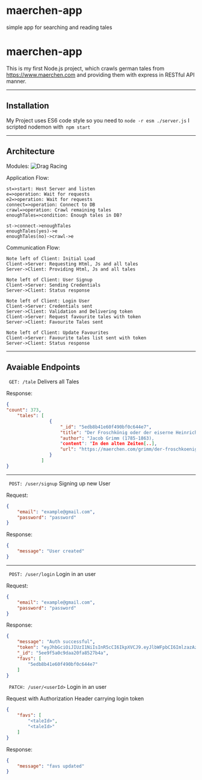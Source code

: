 # maerchen-app
simple app for searching and reading tales

maerchen-app
===================


This is my first Node.js project, which crawls german tales from https://www.maerchen.com and providing them with express in RESTful API manner.

----------
Installation
-------------
My Project uses ES6 code style so you need to ``` node -r esm ./server.js ```
I scripted nodemon with``` npm start```
 
----------


Architecture
-------------
Modules:
![Drag Racing](C:\Users\Izzy\Desktop\Studium\Webprog\märchen-app-arch.png)

Application Flow:

```flow
st=>start: Host Server and listen
e=>operation: Wait for requests
e2=>operation: Wait for requests
connect=>operation: Connect to DB
crawl=>operation: Crawl remaining tales
enoughTales=>condition: Enough tales in DB?

st->connect->enoughTales
enoughTales(yes)->e
enoughTales(no)->crawl->e
```

Communication Flow:

```sequence
Note left of Client: Initial Load
Client->Server: Requesting Html, Js and all tales
Server->Client: Providing Html, Js and all tales

Note left of Client: User Signup
Client->Server: Sending Credentials
Server->Client: Status response

Note left of Client: Login User
Client->Server: Credentials sent
Server->Client: Validation and Delivering token
Client->Server: Request favourite tales with token
Server->Client: Favourite Tales sent

Note left of Client: Update Favourites
Client->Server: Favourite tales list sent with token
Server->Client: Status response
```


----------
Avaiable Endpoints
-------------
``` GET: /tale```
Delivers all Tales

Response:
```json
{
"count": 373,
    "tales": [
		        {
		            "_id": "5edb8b41e60f490bf0c644e7",
		            "title": "Der Froschkönig oder der eiserne Heinrich",
		            "author": "Jacob Grimm (1785-1863),
		            "content": "In den alten Zeiten[..],
		            "url": "https://maerchen.com/grimm/der-froschkoenig.php"
		        }
			 ]
}
```


----------


``` POST: /user/signup```
Signing up new User

Request:
```json
{
    "email": "example@gmail.com",
    "password": "password"
}
```
Response:
```json
{
    "message": "User created"
}
```

----------
``` POST: /user/login```
Login in an user

Request:
```json
{
    "email": "example@gmail.com",
    "password": "password"
}
```
Response:
```json
{
    "message": "Auth successful",
    "token": "eyJhbGciOiJIUzI1NiIsInR5cCI6IkpXVCJ9.eyJlbWFpbCI6ImlzazAzMEBnbWFpbC5jb20iLCJ1c2VySWQiOiI1ZWU5ZjVhMGM5ZGFhMjBmYTg1MjdiNGEiLCJpYXQiOjE1OTMwMDY1MjksImV4cCI6MTU5MzAxMDEyOX0.FQ28okybq35_YNWRZmiYI4eP8YOCgX1P29J1Z8FAAys",
    "_id": "5ee9f5a0c9daa20fa8527b4a",
    "favs": [
        "5edb8b41e60f490bf0c644e7"
    ]
}
```

``` PATCH: /user/<userId>```
Login in an user

Request with Authorization Header carrying login token
```json
{
    "favs": [
        "<taleId>",
        "<taleId>"
    ]
}
```
Response:
```json
{
    "message": "favs updated"
}
```
